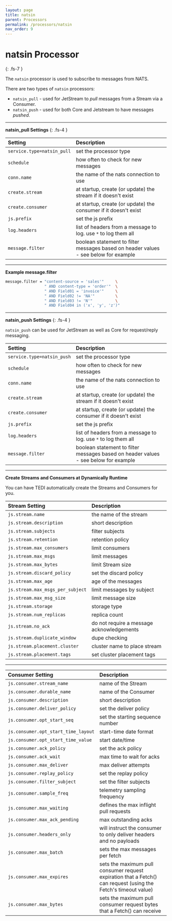 ```yaml
---
layout: page
title: natsin
parent: Processors
permalink: /processors/natsin
nav_order: 9
---
```


# natsin Processor
{: .fs-7 }

The `natsin` processor is used to subscribe to messages from NATS.

There are two types of `natsin` processors:

* `natsin_pull` - used for JetStream to *pull* messages from a Stream via a Consumer.
* `natsin_push` - used for both Core and Jetstream to have messages *pushed*.

---

**natsin_pull Settings**
{: .fs-4 }


| **Setting**                   | **Description**           |
|:------------------------------|:--------------------------|
| `service.type=natsin_pull`    | set the processor type |
| `schedule`                    | how often to check for new messages |
| `conn.name`                   | the name of the nats connection to use |
| `create.stream`               | at startup, create (or update) the stream if it doesn't exist |
| `create.consumer`             | at startup, create (or update) the consumer if it doesn't exist |
| `js.prefix`                   | set the js prefix |
| `log.headers`                 | list of headers from a message to log. use `*` to log them all |
| `message.filter`              | boolean statement to filter messages based on header values - see below for example |


---

**Example message.filter**

```sh
message.filter = "content-source = 'sales'"     \
                 " AND content-type = 'order'"  \
                 " AND Field01 = 'invoice'"     \
                 " AND Field02 != 'NA'"         \
                 " AND Field03 != 'N'"          \
                 " AND Field04 in ('x', 'y', 'z')"
```

---

**natsin_push Settings**
{: .fs-4 }

`natsin_push` can be used for JetStream as well as Core for request/reply messaging.

| **Setting**                   | **Description**           |
|:------------------------------|:--------------------------|
| `service.type=natsin_push`    | set the processor type |
| `schedule`                    | how often to check for new messages |
| `conn.name`                   | the name of the nats connection to use |
| `create.stream`               | at startup, create (or update) the stream if it doesn't exist |
| `create.consumer`             | at startup, create (or update) the consumer if it doesn't exist |
| `js.prefix`                   | set the js prefix |
| `log.headers`                 | list of headers from a message to log. use `*` to log them all |
| `message.filter`              | boolean statement to filter messages based on header values - see below for example |

---


**Create Streams and Consumers at Dynamically Runtime**

You can have TEDI automatically create the Streams and Consumers for you.

| **Stream Setting**            | **Description**           |
|:------------------------------|:--------------------------|
| `js.stream.name`                 | the name of the stream |
| `js.stream.description`          | short description |
| `js.stream.subjects`             | filter subjects |
| `js.stream.retention`            | retention policy |
| `js.stream.max_consumers`        | limit consumers |
| `js.stream.max_msgs`             | limit messages |
| `js.stream.max_bytes`            | limit Stream size|
| `js.stream.discard_policy`       | set the discard policy |
| `js.stream.max_age`              | age of the messages |
| `js.stream.max_msgs_per_subject` | limit messages by subject |
| `js.stream.max_msg_size`         | limit message size |
| `js.stream.storage`              | storage type |
| `js.stream.num_replicas`         | replica count |
| `js.stream.no_ack`               | do not require a message acknowledgements |
| `js.stream.duplicate_window`     | dupe checking |
| `js.stream.placement.cluster`    | cluster name to place stream |
| `js.stream.placement.tags`       | set cluster placement tags|

---

| **Consumer Setting**            | **Description**           |
|:------------------------------|:--------------------------|
| `js.consumer.stream_name`           | name of the Stream|
| `js.consumer.durable_name`          | name of the Consumer |
| `js.consumer.description`           | short description |
| `js.consumer.deliver_policy`        | set the deliver policy |
| `js.consumer.opt_start_seq`         | set the starting sequence number |
| `js.consumer.opt_start_time_layout` | start-time date format |
| `js.consumer.opt_start_time_value`  | start date/time |
| `js.consumer.ack_policy`            | set the ack policy |
| `js.consumer.ack_wait`              | max time to wait for acks |
| `js.consumer.max_deliver`           | max deliver attempts |
| `js.consumer.replay_policy`         | set the replay policy |
| `js.consumer.filter_subject`        | set the filter subjects |
| `js.consumer.sample_freq`           | telemetry sampling frequency|
| `js.consumer.max_waiting`           | defines the max inflight pull requests |
| `js.consumer.max_ack_pending`       | max outstanding acks |
| `js.consumer.headers_only`          | will instruct the consumer to only deliver headers and no payloads |
| `js.consumer.max_batch`             | sets the max messages per fetch |
| `js.consumer.max_expires`           | sets the maximum pull consumer request expiration that a Fetch() can request (using the Fetch's timeout value) |
| `js.consumer.max_bytes`             | sets the maximum pull consumer request bytes that a Fetch() can receive |